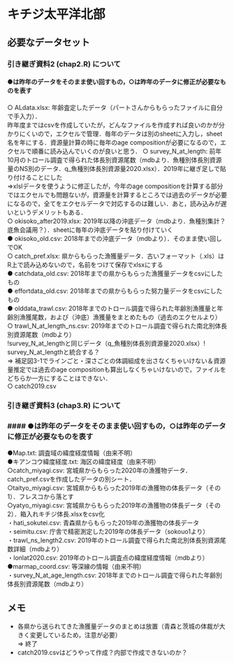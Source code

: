 # キチジ太平洋北部
## 必要なデータセット
### 引き継ぎ資料2 (chap2.R) について
#### ●は昨年のデータをそのまま使い回すもの，○は昨年のデータに修正が必要なものを表す
○ ALdata.xlsx: 年齢査定したデータ（パートさんからもらったファイルに自分で手入力）．  
昨年度まではcsvを作成していたが，どんなファイルを作成すれば良いのかが分かりにくいので，エクセルで管理．毎年のデータは別のsheetに入力し，sheet名を年にする．資源量計算の時に毎年のage compositionが必要になるので，エクセルで順番に読み込んでいくのが良いと思う．
○ survey_N_at_length: 前年10月のトロール調査で得られた体長別資源尾数（mdbより．魚種別体長別資源量のNS別のデータ．q_魚種別体長別資源量2020.xlsx）．2019年に継ぎ足しで貼り付けることにした  
=>xlslデータを使うように修正したが，今年のage compositionを計算する部分ではエクセルでも問題ないが，資源量を計算するところでは過去のデータが必要になるので，全てをエクセルデータで対応するのは難しい．あと，読み込みが遅いというデメリットもある．  
○ okisoko_after2019.xlsx: 2019年以降の沖底データ（mdbより．魚種別集計？底魚会議用？）．sheetに毎年の沖底データを貼り付けていく  
● okisoko_old.csv: 2018年までの沖底データ（mdbより）．そのまま使い回しでOK  
○ catch_pref.xlsx: 県からもらった漁獲量データ．古いフォーマット（.xls）はR上で読み込めないので，名前をつけて保存でxlsxにする  
● catchdata_old.csv: 2018年までの県からもらった漁獲量データをcsvにしたもの  
● effortdata_old.csv: 2018年までの県からもらった努力量データをcsvにしたもの  
● olddata_trawl.csv: 2018年までのトロール調査で得られた年齢別漁獲量と年齢別漁獲尾数，および（沖底）漁獲量をまとめたもの（過去のエクセルより）  
○ trawl_N_at_length_ns.csv: 2019年までのトロール調査で得られた南北別体長別資源尾数（mdbより）  
!survey_N_at_lengthと同じデータ（q_魚種別体長別資源量2020.xlsx）!  survey_N_at_lengthと統合する？  
=> 補足図3-1でラインごと・深さごとの体調組成を出さなくちゃいけない＆資源量推定では過去のage compositionも算出しなくちゃいけないので，ファイルをどちらか一方にすることはできない．  
○ catch2019.csv

### 引き継ぎ資料3 (chap3.R) について
### #### ●は昨年のデータをそのまま使い回すもの，○は昨年のデータに修正が必要なものを表す
●Map.txt: 調査域の緯度経度情報（由来不明）  
●キアンコウ緯度経度.txt: 海区の緯度経度（由来不明）  
○catch_miyagi.csv: 宮城県からもらった2020年の漁獲物データ．catch_pref.csvを作成したデータの別シート．    
○taityo_miyagi.csv: 宮城県からもらった2019年の漁獲物の体長データ（その1）．フレスコから落とす  
○yatyo_miyagi.csv: 宮城県からもらった2019年の漁獲物の体長データ（その2）．箱入れキチジ体長.xlsxをcsv化  
・hati_sokutei.csv: 青森県からもらった2019年の漁獲物の体長データ  
・seimitu.csv: 庁舎で精密測定した2019年の体長データ（sokouo1より）  
・trawl_ns_length2.csv: 2019年のトロール調査で得られた南北別体長別資源尾数詳細（mdbより）  
・lonlat2020.csv: 2019年のトロール調査点の緯度経度情報（mdbより）  
●marmap_coord.csv: 等深線の情報（由来不明）  
・survey_N_at_age_length.csv: 2018年までのトロール調査で得られた年齢別体長別資源尾数（mdbより） 

## メモ
- 各県から送られてきた漁獲量データのまとめは放置（青森と茨城の体裁が大きく変更しているため，注意が必要）  
=> 終了
- catch2019.csvはどうやって作成？内部で作成できないのか？